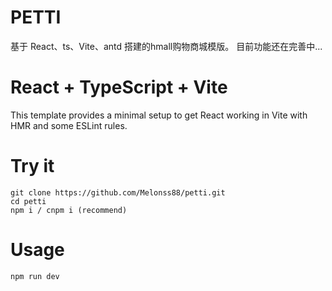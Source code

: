 # PETTI

基于 React、ts、Vite、antd 搭建的hmall购物商城模版。
目前功能还在完善中...

# React + TypeScript + Vite

This template provides a minimal setup to get React working in Vite with HMR and some ESLint rules.

# Try it

```
git clone https://github.com/Melonss88/petti.git
cd petti
npm i / cnpm i (recommend)
```

# Usage

```
npm run dev
```
